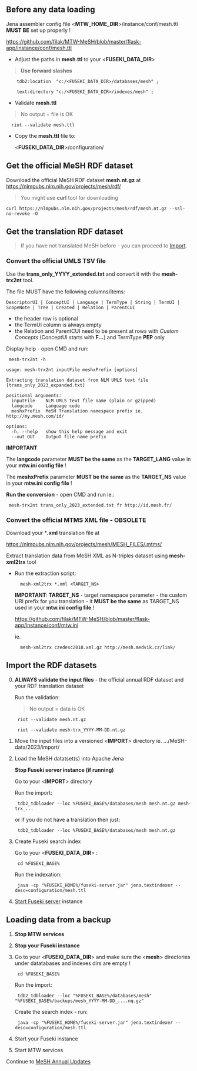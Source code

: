 ## Before any data loading ##

Jena assembler config file <**MTW_HOME_DIR**>/instance/conf/mesh.ttl **MUST BE** set up properly ! 

https://github.com/filak/MTW-MeSH/blob/master/flask-app/instance/conf/mesh.ttl

* Adjust the paths in **mesh.ttl** to your <**FUSEKI_DATA_DIR**>

> **Use forward slashes**

        tdb2:location  "c:/<FUSEKI_DATA_DIR>/databases/mesh" ;

        text:directory "c:/<FUSEKI_DATA_DIR>/indexes/mesh" ;

* Validate **mesh.ttl**

> No output = file is OK

      riot --validate mesh.ttl

* Copy the **mesh.ttl** file to:

    <**FUSEKI_DATA_DIR**>/configuration/

## Get the official MeSH RDF dataset ##

Download the official MeSH RDF dataset **mesh.nt.gz** at https://nlmpubs.nlm.nih.gov/projects/mesh/rdf/

> You might use **curl** tool for downloading

    curl https://nlmpubs.nlm.nih.gov/projects/mesh/rdf/mesh.nt.gz --ssl-no-revoke -O
          
## Get the translation RDF dataset ##

> If you have not translated MeSH before - you can proceed to [Import](https://github.com/filak/MTW-MeSH/wiki/Loading-MeSH-datasets#import-the-rdf-datasets).

### Convert the official UMLS TSV file ###

Use the **trans_only_YYYY_extended.txt** and convert it with the **mesh-trx2nt** tool.

The file MUST have the following columns/items:

    DescriptorUI | ConceptUI | Language | TermType | String | TermUI | ScopeNote | Tree | Created | Relation | ParentCUI	

- the header row is optional
- the TermUI column is always empty
- the Relation and ParentCUI need to be present at rows with *Custom Concepts* (ConceptUI starts with **F...**) and TermType **PEP** only

Display help - open CMD and run:
    
     mesh-trx2nt -h

```
usage: mesh-trx2nt inputFile meshxPrefix [options]

Extracting translation dataset from NLM UMLS text file [trans_only_2023_expanded.txt]

positional arguments:
  inputFile    NLM UMLS text file name (plain or gzipped)
  langcode     Language code
  meshxPrefix  MeSH Translation namespace prefix ie. http://my.mesh.com/id/

options:
  -h, --help   show this help message and exit
  --out OUT    Output file name prefix
```

**IMPORTANT**

The **langcode** parameter **MUST be the same** as the **TARGET_LANG** value in your **mtw.ini config file** ! 

The **meshxPrefix** parameter **MUST be the same** as the **TARGET_NS** value in your **mtw.ini config file** ! 

**Run the conversion** - open CMD and run ie.:
    
     mesh-trx2nt trans_only_2023_extended.txt fr http://id.mesh.fr/ 


### Convert the official MTMS XML file - OBSOLETE ###

Download your ***.xml** translation file at
    
https://nlmpubs.nlm.nih.gov/projects/mesh/MESH_FILES/.mtms/

Extract translation data from MeSH XML as N-triples dataset using **mesh-xml2trx** tool
  
- Run the extraction script:
    
        mesh-xml2trx *.xml <TARGET_NS>

    **IMPORTANT:  TARGET_NS** - target namespace parameter - the custom URI prefix for you translation - it **MUST be the same** as TARGET_NS used in your **mtw.ini config file** ! 

    https://github.com/filak/MTW-MeSH/blob/master/flask-app/instance/conf/mtw.ini

    ie.
    
        mesh-xml2trx czedesc2018.xml.gz http://mesh.medvik.cz/link/


## Import the RDF datasets ##

0. **ALWAYS validate the input files** - the official annual RDF dataset and your RDF translation dataset

    Run the validation:

    > No output = data is OK
        
        riot --validate mesh.nt.gz

        riot --validate mesh-trx_YYYY-MM-DD.nt.gz

1. Move the input files into a versioned <**IMPORT**> directory ie.  .../MeSH-data/2023/import/

2. Load the MeSH datatset(s) into Apache Jena

    **Stop Fuseki server instance (if running)**
    
    Go to your <**IMPORT**> directory
    
    Run the import:
        
        tdb2_tdbloader --loc %FUSEKI_BASE%/databases/mesh mesh.nt.gz mesh-trx_...
    
    or if you do not have a translation then just:
    
        tdb2_tdbloader --loc %FUSEKI_BASE%/databases/mesh mesh.nt.gz

3. Create Fuseki search index
   
    Go to your <**FUSEKI_DATA_DIR**> :

        cd %FUSEKI_BASE%
   
    Run the indexation:
    
        java -cp "%FUSEKI_HOME%/fuseki-server.jar" jena.textindexer --desc=configuration/mesh.ttl
    
4. [Start Fuseki server](https://github.com/filak/MTW-MeSH/wiki/Running-Fuseki-server) instance

## Loading data from a backup ##

1. **Stop MTW services**

2. **Stop your Fuseki instance**

3. Go to your <**FUSEKI_DATA_DIR**> 
and make sure the <**mesh**> directories under datatabases and indexes dirs are empty !

        cd %FUSEKI_BASE%

    Run the import: 

        tdb2_tdbloader --loc "%FUSEKI_BASE%/databases/mesh" "%FUSEKI_BASE%/backups/mesh_YYYY-MM-DD_....nq.gz"

    Create the search index - run:

        java -cp "%FUSEKI_HOME%/fuseki-server.jar" jena.textindexer --desc=configuration/mesh.ttl

4. Start your Fuseki instance

5. Start MTW services

Continue to [MeSH Annual Updates](https://github.com/filak/MTW-MeSH/wiki/MeSH-Annual-Updates)